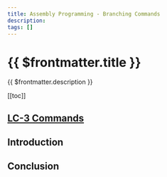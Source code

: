 ```yaml
---
title: Assembly Programming - Branching Commands
description: 
tags: []
---
```


# {{ $frontmatter.title }}

{{ $frontmatter.description }}

<KeyConcepts :ConceptArray= "[
{
  Concept:'Software in much more useful if it can interacts with users and other systems',
  Details:'Accepting input and providing outputs to/from a user or other system allows software to solve more complicated problems.'
}
]" />

[[toc]]

## [LC-3 Commands](../../../LC3/Commands/BranchingCommands.md) 

## Introduction



## Conclusion